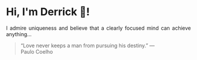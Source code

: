 # Hi, I'm Derrick 👋!
<p align="justify">I admire uniqueness and believe that a clearly focused mind can achieve anything...</p> 
<!-- #quote-start -->
<blockquote>&ldquo;Love never keeps a man from pursuing his destiny.&rdquo; &mdash; <footer>Paulo Coelho</footer></blockquote>
<!-- #quote-end -->
